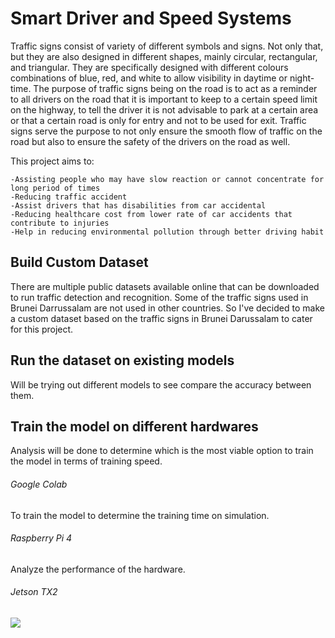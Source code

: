 # Smart Driver and Speed Systems

Traffic signs consist of variety of different symbols and signs. Not only that, but they are also designed in different shapes, mainly circular, rectangular, and triangular. They are specifically designed with different colours combinations of blue, red, and white to allow visibility in daytime or night-time. The purpose of traffic signs being on the road is to act as a reminder to all drivers on the road that it is important to keep to a certain speed limit on the highway, to tell the driver it is not advisable to park at a certain area or that a certain road is only for entry and not to be used for exit. Traffic signs serve the purpose to not only ensure the smooth flow of traffic on the road but also to ensure the safety of the drivers on the road as well.

This project aims to:
```
-Assisting people who may have slow reaction or cannot concentrate for long period of times
-Reducing traffic accident
-Assist drivers that has disabilities from car accidental
-Reducing healthcare cost from lower rate of car accidents that contribute to injuries
-Help in reducing environmental pollution through better driving habit
```


## Build Custom Dataset
There are multiple public datasets available online that can be downloaded to run traffic detection and recognition. Some of the traffic signs used in Brunei Darrussalam are not used in other countries. So I've decided to make a custom dataset based on the traffic signs in Brunei Darussalam to cater for this project.

## Run the dataset on existing models
Will be trying out different models to see compare the accuracy between them.

## Train the model on different hardwares
Analysis will be done to determine which is the most viable option to train the model in terms of training speed.

###### Google Colab
To train the model to determine the training time on simulation.

###### Raspberry Pi 4
Analyze the performance of the hardware.

###### Jetson TX2
![](https://www.google.com/search?q=jetson+tx2&sxsrf=APq-WBuSIWv_ki7EPICjm5ceOGAug0HKbw:1644744926650&source=lnms&tbm=isch&sa=X&sqi=2&ved=2ahUKEwjGjOWosPz1AhXaHzQIHW0CBvEQ_AUoAXoECAEQAw&biw=1707&bih=802&dpr=1.13#imgrc=kIqgOx8rnfizYM)



